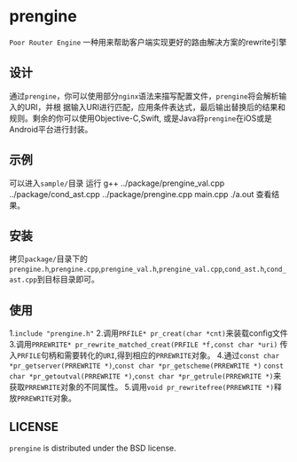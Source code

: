 # prengine
`Poor Router Engine` 一种用来帮助客户端实现更好的路由解决方案的rewrite引擎
## 设计
通过`prengine`，你可以使用部分`nginx`语法来描写配置文件，`prengine`将会解析输入的URI，并根
据输入URI进行匹配，应用条件表达式，最后输出替换后的结果和规则。剩余的你可以使用Objective-C,Swift,
或是Java将`prengine`在iOS或是Android平台进行封装。

## 示例
可以进入`sample/`目录 运行
g++ ../package/prengine_val.cpp ../package/cond_ast.cpp ../package/prengine.cpp  main.cpp
./a.out
查看结果。

## 安装
拷贝`package/`目录下的 `prengine.h`,`prengine.cpp`,`prengine_val.h`,`prengine_val.cpp`,`cond_ast.h`,`cond_ast.cpp`到目标目录即可。

## 使用
1.`include "prengine.h"`
2.调用`PRFILE* pr_creat(char *cnt)`来装载config文件
3.调用`PRREWRITE* pr_rewrite_matched_creat(PRFILE *f,const char *uri)` 传入`PRFILE`句柄和需要转化的`URI`,得到相应的`PRREWRITE`对象。
4.通过`const char *pr_getserver(PRREWRITE *)`,`const char *pr_getscheme(PRREWRITE *)`
`const char *pr_getoutval(PRREWRITE *)`,`const char *pr_getrule(PRREWRITE *)`来
获取`PRREWRITE`对象的不同属性。
5.调用`void pr_rewritefree(PRREWRITE *)`释放`PRREWRITE`对象。

## LICENSE
`prengine` is distributed under the BSD license.
